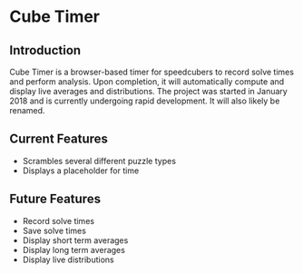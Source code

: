 # Cube Timer

## Introduction

Cube Timer is a browser-based timer for speedcubers to record solve times and perform analysis. Upon completion, it will automatically compute and display live averages and distributions. The project was started in January 2018 and is currently undergoing rapid development. It will also likely be renamed.

## Current Features
- Scrambles several different puzzle types
- Displays a placeholder for time

## Future Features
- Record solve times
- Save solve times
- Display short term averages
- Display long term averages
- Display live distributions
